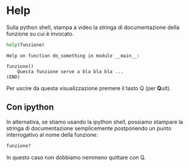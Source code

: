 # Help

Sulla python shell, stampa a video la stringa di documentazione della funzione su cui è invocato.

```python
help(funzione)
```

```
Help on function do_something in module __main__:

funzione()
    Questa funzione serve a bla bla bla ...
(END)
```

Per uscire da questa visualizzazione premere il tasto Q (per **Q**uit).


## Con ipython

In alternativa, se stiamo usando la ipython shell, possiamo stampare la stringa di documentazione semplicemente postponendo un punto interrogativo al nome della funzione:

```python
funzione?
```
In questo caso non dobbiamo nemmeno quittare con Q.









